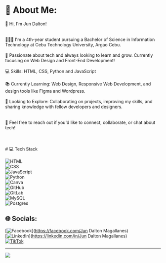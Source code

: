# 💫 About Me:
👋 Hi, I'm Jun Dalton!</br><br><br>👨🏻‍🎓 I'm a 4th-year student pursuing a Bachelor of Science in Information Technology at Cebu Technology University, Argao Cebu.</br><br>🌱 Passionate about tech and always looking to learn and grow. Currently focusing on Web Design and Front-End Development!</br><br>💻 Skills: HTML, CSS, Python and JavaScript</br><br>📚 Currently Learning: Web Design, Responsive Web Development, and design tools like Figma and Wordpress.</br><br>🔭 Looking to Explore: Collaborating on projects, improving my skills, and sharing knowledge with fellow developers and designers.</br><br><br>💬 Feel free to reach out if you'd like to connect, collaborate, or chat about tech!</br><br><br><br># 
💻 Tech Stack
<br><!-- Badges from https://github.com/Ileriayo/markdown-badges --><br>
![HTML](https://img.shields.io/badge/html5-%23E34F26.svg?style=for-the-badge&logo=html&logoColor=white)<br>
![CSS](https://img.shields.io/badge/css3-%231572B6.svg?style=for-the-badge&logo=css&logoColor=white)<br>
![JavaScript](https://img.shields.io/badge/javascript-%23323330.svg?style=for-the-badge&logo=javascript&logoColor=%23F7DF1E)<br>
![Python](https://img.shields.io/badge/python-3670A0?style=for-the-badge&logo=python&logoColor=ffdd54)</br>
![Canva](https://img.shields.io/badge/Canva-%2300C4CC.svg?style=for-the-badge&logo=Canva&logoColor=white)</br>
![GitHub](https://img.shields.io/badge/github-%23121011.svg?style=for-the-badge&logo=github&logoColor=white)</br>
![GitLab](https://img.shields.io/badge/gitlab-%23181717.svg?style=for-the-badge&logo=gitlab&logoColor=white)</br>
![MySQL](https://img.shields.io/badge/mysql-4479A1.svg?style=for-the-badge&logo=mysql&logoColor=white)</br>
![Postgres](https://img.shields.io/badge/postgres-%23316192.svg?style=for-the-badge&logo=postgresql&logoColor=white) </br>


## 🌐 Socials:
[![Facebook](https://img.shields.io/badge/Facebook-%231877F2.svg?logo=Facebook&logoColor=white)](https://facebook.com/Jun Dalton Magallanes)</br>
[![LinkedIn](https://img.shields.io/badge/LinkedIn-%230077B5.svg?logo=linkedin&logoColor=white)](https://linkedin.com/in/Jun Dalton Magallanes)</br>
[![TikTok](https://img.shields.io/badge/TikTok-%23000000.svg?logo=TikTok&logoColor=white)](https://tiktok.com/@It'smeJohn)</br>



---
[![](https://visitcount.itsvg.in/api?id=ZudotoChan&icon=0&color=0)](https://visitcount.itsvg.in)

<!-- Proudly created with GPRM ( https://gprm.itsvg.in ) -->
